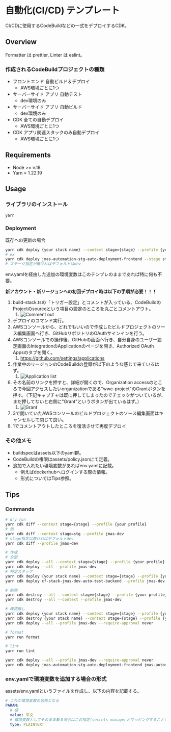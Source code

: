 # 自動化(CI/CD) テンプレート

CI/CDに使用するCodeBuildなどの一式をデプロイするCDK。

## Overview

Formatter は prettier, Linter は eslint。

### 作成されるCodeBuildプロジェクトの種類

- フロントエンド 自動ビルド＆デプロイ
  - AWS環境ごとに1つ
- サーバーサイド アプリ 自動テスト
  - dev環境のみ
- サーバーサイド アプリ 自動ビルド
  - dev環境のみ
- CDK 全ての自動デプロイ
  - AWS環境ごとに1つ
- CDK アプリ関連スタックのみ自動デプロイ
  - AWS環境ごとに1つ

## Requirements

- Node >= v.18
- Yarn = 1.22.19

## Usage

### ライブラリのインストール

```sh
yarn
```

### Deployment

既存への更新の場合

```sh
yarn cdk deploy {your stack name} --context stage={stage} --profile {your profile}
# ex
yarn cdk deploy jmas-automation-stg-auto-deployment-frontend --stage stage=stg --profile prj-dev
# ステージ指定が無ければデフォルトはdev
```

env.yamlを経由した追加の環境変数はこのテンプレのままであれば特に何も不要。

**新アカウント・新リージョンへの初回デプロイ時は以下の手順が必要！！！**

1. build-stack.tsの「トリガー設定」とコメントが入っている、CodeBuildのProjectのsourceという項目の設定のところを丸ごとコメントアウト。
   1. ![Comment out](./Readme/comment-out-trigger-settings.PNG)
2. デプロイのコマンド実行。
3. AWSコンソールから、どれでもいいので作成したビルドプロジェクトのソース編集画面へ行き、GitHubリポジトリのOAuthサインインを行う。
4. AWSコンソールでの操作後、GitHubの画面へ行き、自分自身のユーザー設定画面のIntegrationのApplicationのページを開き、Authorized OAuth Appsのタブを開く。
   1. https://github.com/settings/applications
5. 作業中のリージョンのCodeBuildの登録が以下のような感じで来ているはず。
   1. ![Application list](./Readme/app-list.PNG)
6. その名前のリンクを押すと、詳細が開くので、Organization accessのところで今回アクセスしたいorganizationである"wwc-project"のGrantボタンを押す。（下記キャプチャは既に押してしまったのでチェックがついているが、まだ押してないと右側に"Grant"というボタンが出ているはず。）
   1. ![Grant](./Readme/grant.PNG)
7. 3で開いていたAWSコンソールのビルドプロジェクトのソース編集画面はキャンセルして閉じて良い。
8. 1でコメントアウトしたところを復活させて再度デプロイ

### その他メモ

- buildspecはassets以下のyaml群。
- CodeBuildの権限はassets/policy.jsonにて定義。
- 追加で入れたい環境変数があればenv.yamlに記載。
  - 例えばdockerhubへログインする際の情報。
  - 形式についてはTips参照。

## Tips

### Commands

```sh
# dry run
yarn cdk diff --context stage={stage} --profile {your profile}
# 例
yarn cdk diff --context stage=stg --profile jmas-dev
# stage指定は無ければデフォルトdev
yarn cdk diff --profile jmas-dev

# 作成
# 全部
yarn cdk deploy --all --context stage={stage} --profile {your profile}
yarn cdk deploy --all --profile jmas-dev
# 特定スタック
yarn cdk deploy {your stack name} --context stage={stage} --profile {your profile}
yarn cdk deploy cf-stack-jmas-dev-auto-test-backend --profile jmas-dev

# 削除
yarn cdk destroy --all --context stage={stage} --profile {your profile}
yarn cdk destroy --all --context --profile jmas-dev

# 確認無し
yarn cdk deploy {your stack name} --context stage={stage} --profile {your profile} --require-approval never
yarn cdk destroy {your stack name} --context stage={stage} --profile {your profile} --force
yarn cdk deploy --all --profile jmas-dev --require-approval never

# format
yarn run format

# lint
yarn run lint

yarn cdk deploy --all --profile jmas-dev --require-approval never
yarn cdk deploy jmas-automation-stg-auto-deployment-frontend jmas-automation-stg-auto-deployment-cdk-app jmas-automation-stg-auto-deployment-cdk-all -c stage=stg --profile jmas-dev
```

### env.yamlで環境変数を追加する場合の形式

assets/env.yamlというファイルを作成し、以下の内容を記載する。

```yaml
# これが環境変数の名称となる
PARAM:
  # 値
  value: 平文
  # 環境変数としてそのまま載る場合はこの指定(secrets managerとマッピングすることも可能)
  type: PLAINTEXT
```

